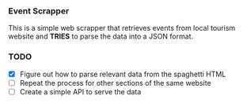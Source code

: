 ### Event Scrapper

This is a simple web scrapper that retrieves events from local tourism website and **TRIES** to parse the data into a JSON format.

### TODO
- [X] Figure out how to parse relevant data from the spaghetti HTML
- [ ] Repeat the process for other sections of the same website
- [ ] Create a simple API to serve the data
